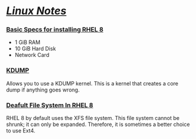 # <b><ins><i>Linux Notes</i></ins></b>
  
### <b><ins>Basic Specs for installing RHEL 8</ins></b>
* 1 GiB RAM
* 10 GiB Hard Disk
* Network Card

### <b><ins>KDUMP</ins></b> 
Allows you to use a KDUMP kernel. This is a kernel that creates a core dump if anything goes wrong.  
  
### <b><ins>Deafult File System In RHEL 8</ins></b>
RHEL 8 by default uses the XFS file system. This file system cannot be shrunk; it can only be expanded. Therefore, it is sometimes a better choice to use Ext4.  
  

